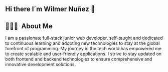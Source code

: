 ## Hi there I´m Wilmer Nuñez 👋

## 👨🏻‍💻 &nbsp;About Me

I am a passionate full-stack junior web developer, self-taught and dedicated to continuous learning and adopting new technologies to stay at the global forefront of programming. My journey in the tech world has empowered me to create scalable and user-friendly applications. I strive to stay updated on both frontend and backend technologies to ensure comprehensive and innovative development solutions.

<!--
**Wilmernm/Wilmernm** is a ✨ _special_ ✨ repository because its `README.md` (this file) appears on your GitHub profile.>

<img alt="SomeGif" 
  src="https://giphy.com/embed/xThuWgyzVrLshFkP7O" 
  align="right"
  width="480" 
  height="480" 
  style="" 
  frameBorder="0" 
  class="giphy-embed"
  />

## 🛠 &nbsp;Tech Stack

![JavaScript](https://img.shields.io/badge/javascript-%23323330.svg?style=for-the-badge&logo=javascript&logoColor=%23F7DF1E)&nbsp;
![Java](https://img.shields.io/badge/java-%23ED8B00.svg?style=for-the-badge&logo=java&logoColor=white)&nbsp;
![Swift](https://img.shields.io/badge/swift-FA7343?style=for-the-badge&logo=swift&logoColor=white)&nbsp;
![Python](https://img.shields.io/badge/python-3670A0?style=for-the-badge&logo=python&logoColor=ffdd54)&nbsp;
![HTML5](https://img.shields.io/badge/html5-%23E34F26.svg?style=for-the-badge&logo=html5&logoColor=white)&nbsp;
![CSS3](https://img.shields.io/badge/css3-%231572B6.svg?style=for-the-badge&logo=css3&logoColor=white)&nbsp;
![Sass](https://img.shields.io/badge/Sass-CC6699?style=for-the-badge&logo=sass&logoColor=white)&nbsp;
![Spring](https://img.shields.io/badge/spring-%236DB33F.svg?style=for-the-badge&logo=spring&logoColor=white)&nbsp;
![Postman](https://img.shields.io/badge/Postman-FF6C37?style=for-the-badge&logo=postman&logoColor=white)&nbsp;
![Docker](https://img.shields.io/badge/Docker-2496ED?style=for-the-badge&logo=docker&logoColor=white)&nbsp;
![Docker Compose](https://img.shields.io/badge/Docker_Compose-2496ED?style=for-the-badge&logo=docker&logoColor=white)&nbsp;

## 🗃 &nbsp;Databases

![MongoDB](https://img.shields.io/badge/MongoDB-%234ea94b.svg?style=for-the-badge&logo=mongodb&logoColor=white)&nbsp;
![Postgres](https://img.shields.io/badge/postgres-%23316192.svg?style=for-the-badge&logo=postgresql&logoColor=white)&nbsp;
![MySQL](https://img.shields.io/badge/MySQL-4479A1?style=for-the-badge&logo=mysql&logoColor=white)&nbsp;

## 🧰 &nbsp;Version Controll & Tools 

![Git](https://img.shields.io/badge/git-%23F05033.svg?style=for-the-badge&logo=git&logoColor=white)&nbsp;
![GitHub](https://img.shields.io/badge/github-%23121011.svg?style=for-the-badge&logo=github&logoColor=white)&nbsp;
![Visual Studio Code](https://img.shields.io/badge/Visual%20Studio%20Code-0078d7.svg?style=for-the-badge&logo=visual-studio-code&logoColor=white)&nbsp;
![Confluence](https://img.shields.io/badge/confluence-%23172BF4.svg?style=for-the-badge&logo=confluence&logoColor=white)&nbsp;
![Jira](https://img.shields.io/badge/jira-%230A0FFF.svg?style=for-the-badge&logo=jira&logoColor=white)&nbsp;
![Canva](https://img.shields.io/badge/Canva-%2300C4CC.svg?style=for-the-badge&logo=Canva&logoColor=white)&nbsp;
![Apache Maven](https://img.shields.io/badge/Apache%20Maven-C71A36?style=for-the-badge&logo=Apache%20Maven&logoColor=white)&nbsp;
![Slack](https://img.shields.io/badge/Slack-4A154B?style=for-the-badge&logo=slack&logoColor=white)&nbsp;
![Around](https://img.shields.io/badge/around-FFAE00?style=for-the-badge&logo=around&logoColor=white)&nbsp;
![Studio 3T](https://img.shields.io/badge/studio%203t-12924F?style=for-the-badge&logo=studio3t&logoColor=white)&nbsp;
![TablePlus](https://img.shields.io/badge/tableplus-000000?style=for-the-badge&logo=tableplus&logoColor=white)&nbsp;
![GitKraken](https://img.shields.io/badge/gitkraken-179287?style=for-the-badge&logo=gitkraken&logoColor=white)&nbsp;


## 💰 &nbsp;Support My Work
[![BuyMeACoffee](https://img.shields.io/badge/Buy%20Me%20a%20Coffee-ffdd00?style=for-the-badge&logo=buy-me-a-coffee&logoColor=black)](https://buymeacoffee.com/wilmern);
 


## 🤝🏻 &nbsp;Connect with Me

<p align="center">

<a href="www.linkedin.com/in/wilmer-núñez-407961181">
  <img src="https://img.shields.io/badge/LinkedIn-0077B5?style=for-the-badge&logo=linkedin&logoColor=white"/></a>
<a href="mailto:wilmer_nm@hotmail.com">
  <img src="https://img.shields.io/badge/Email-0078D4?style=for-the-badge&logo=microsoft-outlook&logoColor=white"/></a>
<a href="https://www.instagram.com/wilmer_nm/">
  <img src="https://img.shields.io/badge/Instagram-E4405F?style=for-the-badge&logo=instagram&logoColor=white"/></a>
<a href="https://www.facebook.com/Wilmernz/">
  <img src="https://img.shields.io/badge/Facebook-1877F2?style=for-the-badge&logo=facebook&logoColor=white"/></a>
</p>

## ⛩️  &nbsp;That's How Commits move...  ⛩️

<div align="center">
  <a href="https://github.com/Wilmernm">
  <img src="https://github.com/1999AZZAR/1999AZZAR/blob/readme/resources/img/grid-snake.svg"
       alt="snake" /></a>
</div>

